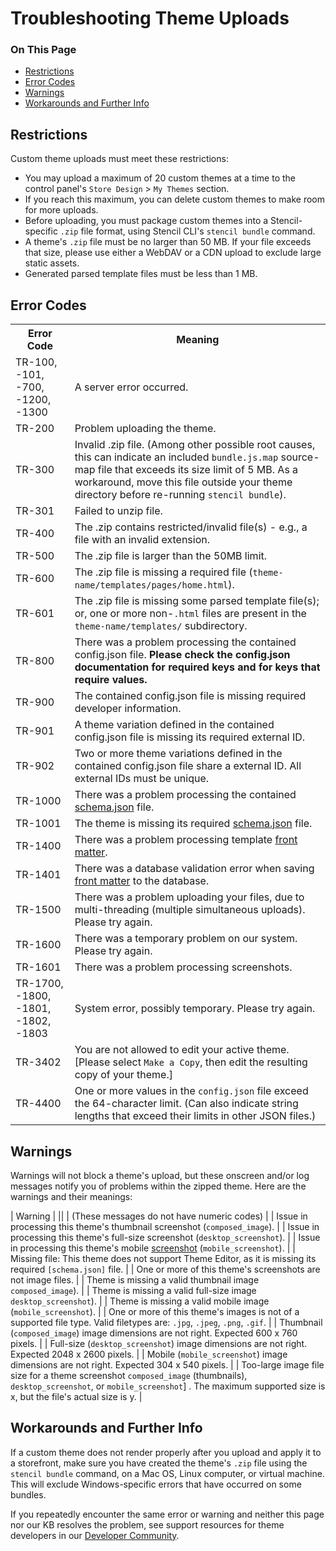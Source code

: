 <h1>Troubleshooting Theme Uploads</h1>

<div class="otp" id="no-index">
	<h3> On This Page </h3>
	<ul>
		<li><a href="#troubleshooting-theme-uploads_restrictions">Restrictions</a></li>
    <li><a href="#troubleshooting-theme-uploads_error-codes">Error Codes</a></li>
    <li><a href="#troubleshooting-theme-uploads_warnings">Warnings</a></li>
    <li><a href="#troubleshooting-theme-uploads_workarounds">Workarounds and Further Info</a></li>
	</ul>
</div>

<a href='#troubleshooting-theme-uploads_restrictions' aria-hidden='true' class='block-anchor'  id='troubleshooting-theme-uploads_restrictions'><i aria-hidden='true' class='linkify icon'></i></a>

## Restrictions

Custom theme uploads must meet these restrictions:

* You may upload a maximum of 20 custom themes at a time to the control panel's `Store Design` > `My Themes` section.
* If you reach this maximum, you can delete custom themes to make room for more uploads.
* Before uploading, you must package custom themes into a Stencil-specific `.zip` file format, using Stencil CLI's `stencil bundle` command.
* A theme's `.zip` file must be no larger than 50 MB. If your file exceeds that size, please use either a WebDAV or a CDN upload to exclude large static assets.
* Generated parsed template files must be less than 1 MB.

<a href='#troubleshooting-theme-uploads_error-codes' aria-hidden='true' class='block-anchor'  id='troubleshooting-theme-uploads_error-codes'><i aria-hidden='true' class='linkify icon'></i></a>

## Error Codes

<table>
  <tr>
    <th>Error Code</th>
    <th>Meaning</th>
  </tr>
  <tr>
    <td>TR-100, -101, -700, -1200, -1300</td>
    <td>A server error occurred.</td>
  </tr>
  <tr>
    <td>TR-200</td>
    <td>Problem uploading the theme.</td>
  </tr>
  <tr>
    <td>TR-300</td>
    <td>Invalid .zip file. (Among other possible root causes, this can indicate an included <code>bundle.js.map</code> source-map file that exceeds its size limit of 5 MB. As a workaround, move this file outside your theme directory before re-running <code>stencil bundle</code>).</td>
  </tr>
  <tr>
    <td>TR-301</td>
    <td>Failed to unzip file.</td>
  </tr>
  <tr>
    <td>TR-400</td>
    <td>The .zip contains restricted/invalid file(s) - e.g., a file with an invalid extension.</td>
  </tr>
  <tr>
    <td>TR-500</td>
    <td>The .zip file is larger than the 50MB limit.</td>
  </tr>
  <tr>
    <td>TR-600</td>
    <td>The .zip file is missing a required file (<code>theme-name/templates/pages/home.html</code>).</td>
  </tr>
  <tr>
    <td>TR-601</td>
    <td>The .zip file is missing some parsed template file(s); or, one or more non-<code>.html</code> files are present in the <code>theme-name/templates/</code></nobr> subdirectory.</td>
  </tr>
  <tr>
    <td>TR-800</td>
    <td>There was a problem processing the contained config.json file. <b>Please check the config.json documentation for required keys and for keys that require values.</b></td>
  </tr>
  <tr>
    <td>TR-900</td>
    <td>The contained config.json file is missing required developer information.</td>
  </tr>
  <tr>
    <td>TR-901</td>
    <td>A theme variation defined in the contained config.json file is missing its required external ID.</td>
  </tr>
  <tr>
    <td>TR-902</td>
    <td>Two or more theme variations defined in the contained config.json file share a external ID. All external IDs must be unique.</td>
  </tr>
  <tr>
    <td>TR-1000</td>
    <td>There was a problem processing the contained <a href="/stencil-docs/stencil-theme-editor/schema-json-metadata">schema.json</a> file.</td>
  </tr>
  <tr>
    <td>TR-1001</td>
    <td>The theme is missing its required <a href="/stencil-docs/stencil-theme-editor/schema-json-metadata">schema.json</a> file.</td>
  </tr>
  <tr>
    <td class="">TR-1400</td>
    <td class="">There was a problem processing template <a href="/stencil-docs/front-matter/front-matter-overview">front matter</a>.</td>
  </tr>
  <tr>
    <td>TR-1401</td>
    <td>There was a database validation error when saving <a href="/stencil-docs/front-matter/front-matter-overview">front matter</a> to the database.</td>
  </tr>
  <tr>
    <td>TR-1500</td>
    <td>There was a problem uploading your files, due to multi-threading (multiple simultaneous uploads). Please try again.</td>
  </tr>
  <tr>
    <td>TR-1600</td>
    <td>There was a temporary problem on our system. Please try again.</td>
  </tr>
  <tr>
    <td>TR-1601</td>
    <td>There was a problem processing screenshots.</td>
  </tr>
  <tr>
    <td>TR-1700, -1800, -1801, -1802, -1803</td>
    <td>System error, possibly temporary. Please try again.</td>
  </tr>
  <tr>
    <td>TR-3402</td>
    <td>You are not allowed to edit your active theme. [Please select <code>Make a Copy</code>, then edit the resulting copy of your theme.]</td>
  </tr>
  <tr>
    <td>TR-4400</td>
    <td>One or more values in the <code>config.json</code> file exceed the 64-character limit. (Can also indicate string lengths that exceed their limits in other JSON files.)</td>
  </tr>
 </table>


<a href='#troubleshooting-theme-uploads_warnings' aria-hidden='true' class='block-anchor'  id='troubleshooting-theme-uploads_warnings'><i aria-hidden='true' class='linkify icon'></i></a>

## Warnings

Warnings will not block a theme's upload, but these onscreen and/or log messages notify you of problems within the zipped theme. Here are the warnings and their meanings:

| Warning |
||
| (These messages do not have numeric codes) |
| Issue in processing this theme's thumbnail screenshot (`composed_image`). |
| Issue in processing this theme's full-size screenshot (`desktop_screenshot`). |
| Issue in processing this theme's mobile [screenshot](/stencil-docs/stencil-theme-editor/config-json-metadata) (`mobile_screenshot`). |
| Missing file: This theme does not support Theme Editor, as it is missing its required `[schema.json]` file. |
| One or more of this theme's screenshots are not image files. |
| Theme is missing a valid thumbnail image `composed_image`). |
| Theme is missing a valid full-size image `desktop_screenshot`). |
| Theme is missing a valid mobile image (`mobile_screenshot`). |
| One or more of this theme's images is not of a supported file type. Valid filetypes are: `.jpg`, `.jpeg`, `.png`, `.gif`. |
| Thumbnail (`composed_image`) image dimensions are not right. Expected 600 x 760 pixels. |
| Full-size (`desktop_screenshot`) image dimensions are not right. Expected 2048 x 2600 pixels. |
| Mobile (`mobile_screenshot`) image dimensions are not right. Expected 304 x 540 pixels. |
| Too-large image file size for a theme screenshot `composed_image` (thumbnails), `desktop_screenshot`, or `mobile_screenshot`] . The maximum supported size is x, but the file's actual size is y. |

<a href='#troubleshooting-theme-uploads_workarounds' aria-hidden='true' class='block-anchor'  id='troubleshooting-theme-uploads_workarounds'><i aria-hidden='true' class='linkify icon'></i></a>

## Workarounds and Further Info

If a custom theme does not render properly after you upload and apply it to a storefront, make sure you have created the theme's `.zip` file using the `stencil bundle` command, on a Mac OS, Linux computer, or virtual machine. This will exclude Windows-specific errors that have occurred on some bundles.

If you repeatedly encounter the same error or warning and neither this page nor our KB resolves the problem, see support resources for theme developers in our [Developer Community](https://forum.bigcommerce.com/s/group/0F913000000HLjECAW/bigcommerce-developers).

